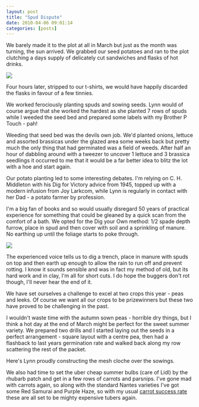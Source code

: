 ```yaml
---
layout: post
title: "Spud Dispute"
date: 2010-04-06 09:01:14
categories: [posts]
---
```


We barely made it to the plot at all in March but just as the month was turning, the sun arrived. We grabbed our seed potatoes and ran to the plot clutching a days supply of delicately cut sandwiches and flasks of hot drinks.

[![](https://whatapalaver.co.uk/wp-content/uploads/2010/04/IMG_0612-225x300.jpg)](https://whatapalaver.co.uk/wp-content/uploads/2010/04/IMG_0612.jpg)

Four hours later, stripped to our t-shirts, we would have happily discarded the flasks in favour of a few tinnies.

We worked ferociously planting spuds and sowing seeds. Lynn would of course argue that she worked the hardest as she planted 7 rows of spuds while I weeded the seed bed and prepared some labels with my Brother P Touch - pah!

Weeding that seed bed was the devils own job. We'd planted onions, lettuce and assorted brassicas under the glazed area some weeks back but pretty much the only thing that had germinated was a field of weeds. After half an hour of dabbling around with a tweezer to uncover 1 lettuce and 3 brassica seedlings it occurred to me that it would be a far better idea to blitz the lot with a hoe and start again.

Our potato planting led to some interesting debates. I'm relying on C. H. Middleton with his Dig for Victory advice from 1945, topped up with a modern infusion from Joy Larkcom, while Lynn is regularly in contact with her Dad - a potato farmer by profession.

I'm a big fan of books and so would usually disregard 50 years of practical experience for something that could be gleaned by a quick scan from the comfort of a bath. We opted for the Dig your Own method: 1/2 spade depth furrow, place in spud and then cover with soil and a sprinkling of manure. No earthing up until the foliage starts to poke through.

[![](https://whatapalaver.co.uk/wp-content/uploads/2010/04/IMG_0613-225x300.jpg)](https://whatapalaver.co.uk/wp-content/uploads/2010/04/IMG_0613.jpg)

The experienced voice tells us to dig a trench, place in manure with spuds on top and then earth up enough to allow the rain to run off and prevent rotting. I know it sounds sensible and was in fact my method of old, but its hard work and in clay, I'm all for short cuts. I do hope the buggers don't rot though, I'll never hear the end of it.

We have set ourselves a challenge to excel at two crops this year - peas and leeks. Of course we want all our crops to be prizewinners but these two have proved to be challenging in the past.

I wouldn't waste time with the autumn sown peas - horrible dry things, but I think a hot day at the end of March might be perfect for the sweet summer variety. We prepared two drills and I started laying out the seeds in a perfect arrangement - square layout with a centre pea, then had a flashback to last years germination rate and walked back along my row scattering the rest of the packet.

Here's Lynn proudly constructing the mesh cloche over the sowings.

We also had time to set the uber cheap summer bulbs (care of Lidl) by the rhubarb patch and get in a few rows of carrots and parsnips. I've gone mad with carrots again, so along with the standard Nantes varieties I've got some Red Samurai and Purple Haze, so with my usual [carrot success rate](https://www.earthwoman.co.uk/2008/06/02/don%e2%80%99t-panic-carrot-returns/) these are all set to be mighty expensive tubers again.
